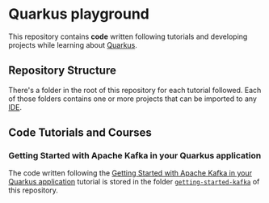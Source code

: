 # Quarkus playground

This repository contains **code** written following tutorials and developing projects while learning about [Quarkus](https://quarkus.io/).

## Repository Structure

There's a folder in the root of this repository for each tutorial followed. Each of those folders contains one or more projects that can be imported to any [IDE](https://en.wikipedia.org/wiki/Integrated_development_environment).

## Code Tutorials and Courses

### Getting Started with Apache Kafka in your Quarkus application

The code written following the [Getting Started with Apache Kafka in your Quarkus application](https://quarkus.io/blog/getting-started-kafka/) tutorial is stored in the folder [`getting-started-kafka`](./getting-started-kafka) of this repository.
